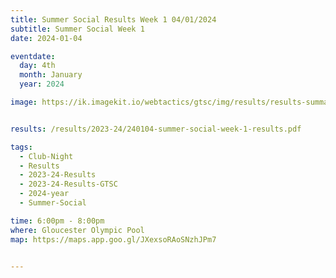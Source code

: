 ```yaml
---
title: Summer Social Results Week 1 04/01/2024
subtitle: Summer Social Week 1
date: 2024-01-04

eventdate:
  day: 4th
  month: January
  year: 2024

image: https://ik.imagekit.io/webtactics/gtsc/img/results/results-summary-26.jpg


results: /results/2023-24/240104-summer-social-week-1-results.pdf

tags:
  - Club-Night
  - Results
  - 2023-24-Results
  - 2023-24-Results-GTSC
  - 2024-year
  - Summer-Social

time: 6:00pm - 8:00pm
where: Gloucester Olympic Pool
map: https://maps.app.goo.gl/JXexsoRAoSNzhJPm7


---
```





